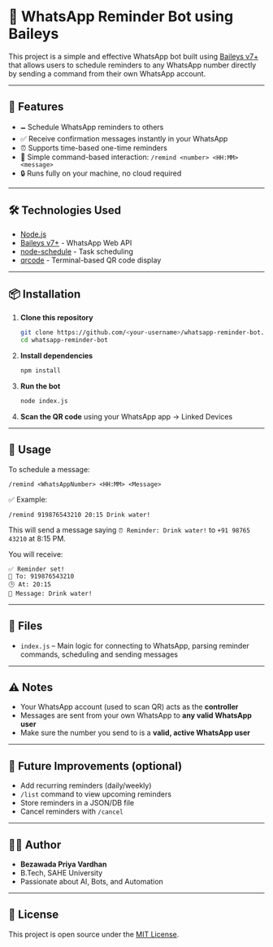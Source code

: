 # 📲 WhatsApp Reminder Bot using Baileys

This project is a simple and effective WhatsApp bot built using [Baileys v7+](https://github.com/WhiskeySockets/Baileys) that allows users to schedule reminders to any WhatsApp number directly by sending a command from their own WhatsApp account.

---

## 🚀 Features

* 🗕️ Schedule WhatsApp reminders to others
* ✅ Receive confirmation messages instantly in your WhatsApp
* ⏰ Supports time-based one-time reminders
* 🧞 Simple command-based interaction: `/remind <number> <HH:MM> <message>`
* 🔒 Runs fully on your machine, no cloud required

---

## 🛠️ Technologies Used

* [Node.js](https://nodejs.org/)
* [Baileys v7+](https://github.com/WhiskeySockets/Baileys) - WhatsApp Web API
* [node-schedule](https://www.npmjs.com/package/node-schedule) - Task scheduling
* [qrcode](https://www.npmjs.com/package/qrcode) - Terminal-based QR code display

---

## 📦 Installation

1. **Clone this repository**

   ```bash
   git clone https://github.com/<your-username>/whatsapp-reminder-bot.git
   cd whatsapp-reminder-bot
   ```

2. **Install dependencies**

   ```bash
   npm install
   ```

3. **Run the bot**

   ```bash
   node index.js
   ```

4. **Scan the QR code** using your WhatsApp app → Linked Devices

---

## 💬 Usage

To schedule a message:

```
/remind <WhatsAppNumber> <HH:MM> <Message>
```

✅ Example:

```
/remind 919876543210 20:15 Drink water!
```

This will send a message saying `⏰ Reminder: Drink water!` to `+91 98765 43210` at 8:15 PM.

You will receive:

```
✅ Reminder set!
📲 To: 919876543210
🕒 At: 20:15
📝 Message: Drink water!
```

---

## 📁 Files

* `index.js` – Main logic for connecting to WhatsApp, parsing reminder commands, scheduling and sending messages

---

## ⚠️ Notes

* Your WhatsApp account (used to scan QR) acts as the **controller**
* Messages are sent from your own WhatsApp to **any valid WhatsApp user**
* Make sure the number you send to is a **valid, active WhatsApp user**

---

## 🧐 Future Improvements (optional)

* Add recurring reminders (daily/weekly)
* `/list` command to view upcoming reminders
* Store reminders in a JSON/DB file
* Cancel reminders with `/cancel`

---

## 👨‍💻 Author

* **Bezawada Priya Vardhan**
* B.Tech, SAHE University
* Passionate about AI, Bots, and Automation

---

## 📜 License

This project is open source under the [MIT License](LICENSE).
